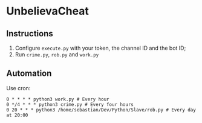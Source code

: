# UnbelievaCheat

## Instructions

1. Configure `execute.py` with your token, the channel ID and the bot ID;
2. Run `crime.py`, `rob.py` and `work.py`

## Automation

Use cron:
```
0 * * * * python3 work.py # Every hour
0 */4 * * * python3 crime.py # Every four hours
0 20 * * * python3 /home/sebastian/Dev/Python/Slave/rob.py # Every day at 20:00
```
